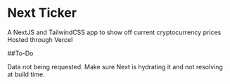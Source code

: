 # Next Ticker

A NextJS and TailwindCSS app to show off current cryptocurrency prices
Hosted through Vercel

##To-Do

Data not being requested. Make sure Next is hydrating it and not resolving at build time.
